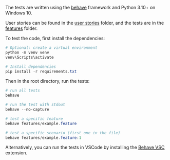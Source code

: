 The tests are written using the [behave](https://behave.readthedocs.io/en/latest/) framework
and Python 3.10+ on Windows 10.

User stories can be found in the [user stories](/features) folder, and the tests are in the [features](/features/steps/) folder.

To test the code, first install the dependencies:
```powershell
# Optional: create a virtual environment
python -m venv venv
venv\Scripts\activate

# Install dependencies
pip install -r requirements.txt
```


Then in the root directory, run the tests:
```powershell
# run all tests
behave

# run the test with stdout
behave --no-capture

# test a specific feature
behave features/example.feature

# test a specific scenario (first one in the file)
behave features/example.feature:1
```

Alternatively, you can run the tests in VSCode by installing the [Behave VSC](https://marketplace.visualstudio.com/items?itemName=jimasp.behave-vsc) extension.

